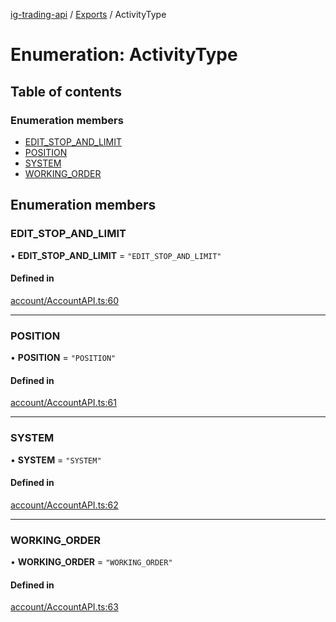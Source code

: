 [ig-trading-api](../README.md) / [Exports](../modules.md) / ActivityType

# Enumeration: ActivityType

## Table of contents

### Enumeration members

- [EDIT_STOP_AND_LIMIT](ActivityType.md#edit_stop_and_limit)
- [POSITION](ActivityType.md#position)
- [SYSTEM](ActivityType.md#system)
- [WORKING_ORDER](ActivityType.md#working_order)

## Enumeration members

### EDIT_STOP_AND_LIMIT

• **EDIT_STOP_AND_LIMIT** = `"EDIT_STOP_AND_LIMIT"`

#### Defined in

[account/AccountAPI.ts:60](https://github.com/bennycode/ig-trading-api/blob/c7d6810/src/account/AccountAPI.ts#L60)

---

### POSITION

• **POSITION** = `"POSITION"`

#### Defined in

[account/AccountAPI.ts:61](https://github.com/bennycode/ig-trading-api/blob/c7d6810/src/account/AccountAPI.ts#L61)

---

### SYSTEM

• **SYSTEM** = `"SYSTEM"`

#### Defined in

[account/AccountAPI.ts:62](https://github.com/bennycode/ig-trading-api/blob/c7d6810/src/account/AccountAPI.ts#L62)

---

### WORKING_ORDER

• **WORKING_ORDER** = `"WORKING_ORDER"`

#### Defined in

[account/AccountAPI.ts:63](https://github.com/bennycode/ig-trading-api/blob/c7d6810/src/account/AccountAPI.ts#L63)
